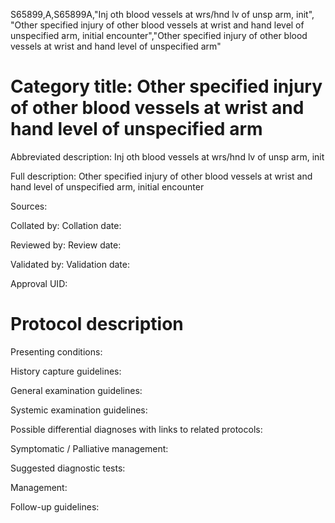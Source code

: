 S65899,A,S65899A,"Inj oth blood vessels at wrs/hnd lv of unsp arm, init", "Other specified injury of other blood vessels at wrist and hand level of unspecified arm, initial encounter","Other specified injury of other blood vessels at wrist and hand level of unspecified arm"
# Category title: Other specified injury of other blood vessels at wrist and hand level of unspecified arm

Abbreviated description: Inj oth blood vessels at wrs/hnd lv of unsp arm, init

Full description: Other specified injury of other blood vessels at wrist and hand level of unspecified arm, initial encounter

Sources:

Collated by:
Collation date:

Reviewed by:
Review date:

Validated by:
Validation date:

Approval UID:

# Protocol description

Presenting conditions:

History capture guidelines:

General examination guidelines:

Systemic examination guidelines:

Possible differential diagnoses with links to related protocols:

Symptomatic / Palliative management:

Suggested diagnostic tests:

Management:

Follow-up guidelines:
